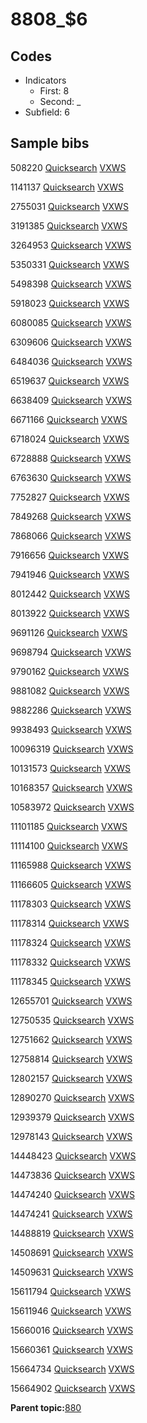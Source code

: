 # 8808\_$6

## Codes

-   Indicators
    -   First: 8
    -   Second: \_
-   Subfield: 6

## Sample bibs

508220 [Quicksearch](https://search.library.yale.edu/catalog/508220) [VXWS](http://prodorbis.library.yale.edu:7014/vxws/GetHoldingsService?bibId=508220)

1141137 [Quicksearch](https://search.library.yale.edu/catalog/1141137) [VXWS](http://prodorbis.library.yale.edu:7014/vxws/GetHoldingsService?bibId=1141137)

2755031 [Quicksearch](https://search.library.yale.edu/catalog/2755031) [VXWS](http://prodorbis.library.yale.edu:7014/vxws/GetHoldingsService?bibId=2755031)

3191385 [Quicksearch](https://search.library.yale.edu/catalog/3191385) [VXWS](http://prodorbis.library.yale.edu:7014/vxws/GetHoldingsService?bibId=3191385)

3264953 [Quicksearch](https://search.library.yale.edu/catalog/3264953) [VXWS](http://prodorbis.library.yale.edu:7014/vxws/GetHoldingsService?bibId=3264953)

5350331 [Quicksearch](https://search.library.yale.edu/catalog/5350331) [VXWS](http://prodorbis.library.yale.edu:7014/vxws/GetHoldingsService?bibId=5350331)

5498398 [Quicksearch](https://search.library.yale.edu/catalog/5498398) [VXWS](http://prodorbis.library.yale.edu:7014/vxws/GetHoldingsService?bibId=5498398)

5918023 [Quicksearch](https://search.library.yale.edu/catalog/5918023) [VXWS](http://prodorbis.library.yale.edu:7014/vxws/GetHoldingsService?bibId=5918023)

6080085 [Quicksearch](https://search.library.yale.edu/catalog/6080085) [VXWS](http://prodorbis.library.yale.edu:7014/vxws/GetHoldingsService?bibId=6080085)

6309606 [Quicksearch](https://search.library.yale.edu/catalog/6309606) [VXWS](http://prodorbis.library.yale.edu:7014/vxws/GetHoldingsService?bibId=6309606)

6484036 [Quicksearch](https://search.library.yale.edu/catalog/6484036) [VXWS](http://prodorbis.library.yale.edu:7014/vxws/GetHoldingsService?bibId=6484036)

6519637 [Quicksearch](https://search.library.yale.edu/catalog/6519637) [VXWS](http://prodorbis.library.yale.edu:7014/vxws/GetHoldingsService?bibId=6519637)

6638409 [Quicksearch](https://search.library.yale.edu/catalog/6638409) [VXWS](http://prodorbis.library.yale.edu:7014/vxws/GetHoldingsService?bibId=6638409)

6671166 [Quicksearch](https://search.library.yale.edu/catalog/6671166) [VXWS](http://prodorbis.library.yale.edu:7014/vxws/GetHoldingsService?bibId=6671166)

6718024 [Quicksearch](https://search.library.yale.edu/catalog/6718024) [VXWS](http://prodorbis.library.yale.edu:7014/vxws/GetHoldingsService?bibId=6718024)

6728888 [Quicksearch](https://search.library.yale.edu/catalog/6728888) [VXWS](http://prodorbis.library.yale.edu:7014/vxws/GetHoldingsService?bibId=6728888)

6763630 [Quicksearch](https://search.library.yale.edu/catalog/6763630) [VXWS](http://prodorbis.library.yale.edu:7014/vxws/GetHoldingsService?bibId=6763630)

7752827 [Quicksearch](https://search.library.yale.edu/catalog/7752827) [VXWS](http://prodorbis.library.yale.edu:7014/vxws/GetHoldingsService?bibId=7752827)

7849268 [Quicksearch](https://search.library.yale.edu/catalog/7849268) [VXWS](http://prodorbis.library.yale.edu:7014/vxws/GetHoldingsService?bibId=7849268)

7868066 [Quicksearch](https://search.library.yale.edu/catalog/7868066) [VXWS](http://prodorbis.library.yale.edu:7014/vxws/GetHoldingsService?bibId=7868066)

7916656 [Quicksearch](https://search.library.yale.edu/catalog/7916656) [VXWS](http://prodorbis.library.yale.edu:7014/vxws/GetHoldingsService?bibId=7916656)

7941946 [Quicksearch](https://search.library.yale.edu/catalog/7941946) [VXWS](http://prodorbis.library.yale.edu:7014/vxws/GetHoldingsService?bibId=7941946)

8012442 [Quicksearch](https://search.library.yale.edu/catalog/8012442) [VXWS](http://prodorbis.library.yale.edu:7014/vxws/GetHoldingsService?bibId=8012442)

8013922 [Quicksearch](https://search.library.yale.edu/catalog/8013922) [VXWS](http://prodorbis.library.yale.edu:7014/vxws/GetHoldingsService?bibId=8013922)

9691126 [Quicksearch](https://search.library.yale.edu/catalog/9691126) [VXWS](http://prodorbis.library.yale.edu:7014/vxws/GetHoldingsService?bibId=9691126)

9698794 [Quicksearch](https://search.library.yale.edu/catalog/9698794) [VXWS](http://prodorbis.library.yale.edu:7014/vxws/GetHoldingsService?bibId=9698794)

9790162 [Quicksearch](https://search.library.yale.edu/catalog/9790162) [VXWS](http://prodorbis.library.yale.edu:7014/vxws/GetHoldingsService?bibId=9790162)

9881082 [Quicksearch](https://search.library.yale.edu/catalog/9881082) [VXWS](http://prodorbis.library.yale.edu:7014/vxws/GetHoldingsService?bibId=9881082)

9882286 [Quicksearch](https://search.library.yale.edu/catalog/9882286) [VXWS](http://prodorbis.library.yale.edu:7014/vxws/GetHoldingsService?bibId=9882286)

9938493 [Quicksearch](https://search.library.yale.edu/catalog/9938493) [VXWS](http://prodorbis.library.yale.edu:7014/vxws/GetHoldingsService?bibId=9938493)

10096319 [Quicksearch](https://search.library.yale.edu/catalog/10096319) [VXWS](http://prodorbis.library.yale.edu:7014/vxws/GetHoldingsService?bibId=10096319)

10131573 [Quicksearch](https://search.library.yale.edu/catalog/10131573) [VXWS](http://prodorbis.library.yale.edu:7014/vxws/GetHoldingsService?bibId=10131573)

10168357 [Quicksearch](https://search.library.yale.edu/catalog/10168357) [VXWS](http://prodorbis.library.yale.edu:7014/vxws/GetHoldingsService?bibId=10168357)

10583972 [Quicksearch](https://search.library.yale.edu/catalog/10583972) [VXWS](http://prodorbis.library.yale.edu:7014/vxws/GetHoldingsService?bibId=10583972)

11101185 [Quicksearch](https://search.library.yale.edu/catalog/11101185) [VXWS](http://prodorbis.library.yale.edu:7014/vxws/GetHoldingsService?bibId=11101185)

11114100 [Quicksearch](https://search.library.yale.edu/catalog/11114100) [VXWS](http://prodorbis.library.yale.edu:7014/vxws/GetHoldingsService?bibId=11114100)

11165988 [Quicksearch](https://search.library.yale.edu/catalog/11165988) [VXWS](http://prodorbis.library.yale.edu:7014/vxws/GetHoldingsService?bibId=11165988)

11166605 [Quicksearch](https://search.library.yale.edu/catalog/11166605) [VXWS](http://prodorbis.library.yale.edu:7014/vxws/GetHoldingsService?bibId=11166605)

11178303 [Quicksearch](https://search.library.yale.edu/catalog/11178303) [VXWS](http://prodorbis.library.yale.edu:7014/vxws/GetHoldingsService?bibId=11178303)

11178314 [Quicksearch](https://search.library.yale.edu/catalog/11178314) [VXWS](http://prodorbis.library.yale.edu:7014/vxws/GetHoldingsService?bibId=11178314)

11178324 [Quicksearch](https://search.library.yale.edu/catalog/11178324) [VXWS](http://prodorbis.library.yale.edu:7014/vxws/GetHoldingsService?bibId=11178324)

11178332 [Quicksearch](https://search.library.yale.edu/catalog/11178332) [VXWS](http://prodorbis.library.yale.edu:7014/vxws/GetHoldingsService?bibId=11178332)

11178345 [Quicksearch](https://search.library.yale.edu/catalog/11178345) [VXWS](http://prodorbis.library.yale.edu:7014/vxws/GetHoldingsService?bibId=11178345)

12655701 [Quicksearch](https://search.library.yale.edu/catalog/12655701) [VXWS](http://prodorbis.library.yale.edu:7014/vxws/GetHoldingsService?bibId=12655701)

12750535 [Quicksearch](https://search.library.yale.edu/catalog/12750535) [VXWS](http://prodorbis.library.yale.edu:7014/vxws/GetHoldingsService?bibId=12750535)

12751662 [Quicksearch](https://search.library.yale.edu/catalog/12751662) [VXWS](http://prodorbis.library.yale.edu:7014/vxws/GetHoldingsService?bibId=12751662)

12758814 [Quicksearch](https://search.library.yale.edu/catalog/12758814) [VXWS](http://prodorbis.library.yale.edu:7014/vxws/GetHoldingsService?bibId=12758814)

12802157 [Quicksearch](https://search.library.yale.edu/catalog/12802157) [VXWS](http://prodorbis.library.yale.edu:7014/vxws/GetHoldingsService?bibId=12802157)

12890270 [Quicksearch](https://search.library.yale.edu/catalog/12890270) [VXWS](http://prodorbis.library.yale.edu:7014/vxws/GetHoldingsService?bibId=12890270)

12939379 [Quicksearch](https://search.library.yale.edu/catalog/12939379) [VXWS](http://prodorbis.library.yale.edu:7014/vxws/GetHoldingsService?bibId=12939379)

12978143 [Quicksearch](https://search.library.yale.edu/catalog/12978143) [VXWS](http://prodorbis.library.yale.edu:7014/vxws/GetHoldingsService?bibId=12978143)

14448423 [Quicksearch](https://search.library.yale.edu/catalog/14448423) [VXWS](http://prodorbis.library.yale.edu:7014/vxws/GetHoldingsService?bibId=14448423)

14473836 [Quicksearch](https://search.library.yale.edu/catalog/14473836) [VXWS](http://prodorbis.library.yale.edu:7014/vxws/GetHoldingsService?bibId=14473836)

14474240 [Quicksearch](https://search.library.yale.edu/catalog/14474240) [VXWS](http://prodorbis.library.yale.edu:7014/vxws/GetHoldingsService?bibId=14474240)

14474241 [Quicksearch](https://search.library.yale.edu/catalog/14474241) [VXWS](http://prodorbis.library.yale.edu:7014/vxws/GetHoldingsService?bibId=14474241)

14488819 [Quicksearch](https://search.library.yale.edu/catalog/14488819) [VXWS](http://prodorbis.library.yale.edu:7014/vxws/GetHoldingsService?bibId=14488819)

14508691 [Quicksearch](https://search.library.yale.edu/catalog/14508691) [VXWS](http://prodorbis.library.yale.edu:7014/vxws/GetHoldingsService?bibId=14508691)

14509631 [Quicksearch](https://search.library.yale.edu/catalog/14509631) [VXWS](http://prodorbis.library.yale.edu:7014/vxws/GetHoldingsService?bibId=14509631)

15611794 [Quicksearch](https://search.library.yale.edu/catalog/15611794) [VXWS](http://prodorbis.library.yale.edu:7014/vxws/GetHoldingsService?bibId=15611794)

15611946 [Quicksearch](https://search.library.yale.edu/catalog/15611946) [VXWS](http://prodorbis.library.yale.edu:7014/vxws/GetHoldingsService?bibId=15611946)

15660016 [Quicksearch](https://search.library.yale.edu/catalog/15660016) [VXWS](http://prodorbis.library.yale.edu:7014/vxws/GetHoldingsService?bibId=15660016)

15660361 [Quicksearch](https://search.library.yale.edu/catalog/15660361) [VXWS](http://prodorbis.library.yale.edu:7014/vxws/GetHoldingsService?bibId=15660361)

15664734 [Quicksearch](https://search.library.yale.edu/catalog/15664734) [VXWS](http://prodorbis.library.yale.edu:7014/vxws/GetHoldingsService?bibId=15664734)

15664902 [Quicksearch](https://search.library.yale.edu/catalog/15664902) [VXWS](http://prodorbis.library.yale.edu:7014/vxws/GetHoldingsService?bibId=15664902)

**Parent topic:**[880](../../tags/880/880.md)

